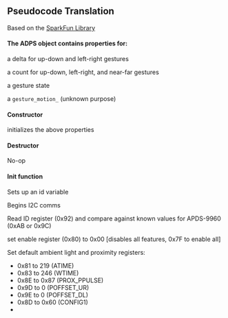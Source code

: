 ## Pseudocode Translation

Based on the [SparkFun Library](https://github.com/sparkfun/APDS-9960_RGB_and_Gesture_Sensor/)

#### The ADPS object contains properties for:

a delta for up-down and left-right gestures

a count for up-down, left-right, and near-far gestures

a gesture state

a `gesture_motion_` \(unknown purpose\)

#### Constructor

initializes the above properties

#### Destructor

No-op

#### Init function

Sets up an id variable

Begins I2C comms

Read ID register \(0x92\) and compare against known values for APDS-9960 \(0xAB or 0x9C\)

set enable register \(0x80\) to 0x00 \[disables all features, 0x7F to enable all\]

Set default ambient light and proximity registers:

* 0x81 to 219 \(ATIME\)
* 0x83 to 246 \(WTIME\)
* 0x8E to 0x87 \(PROX\_PPULSE\)
* 0x9D to 0 \(POFFSET\_UR\)
* 0x9E to 0 \(POFFSET\_DL\)
* 0x8D to 0x60 \(CONFIG1\)
* 


